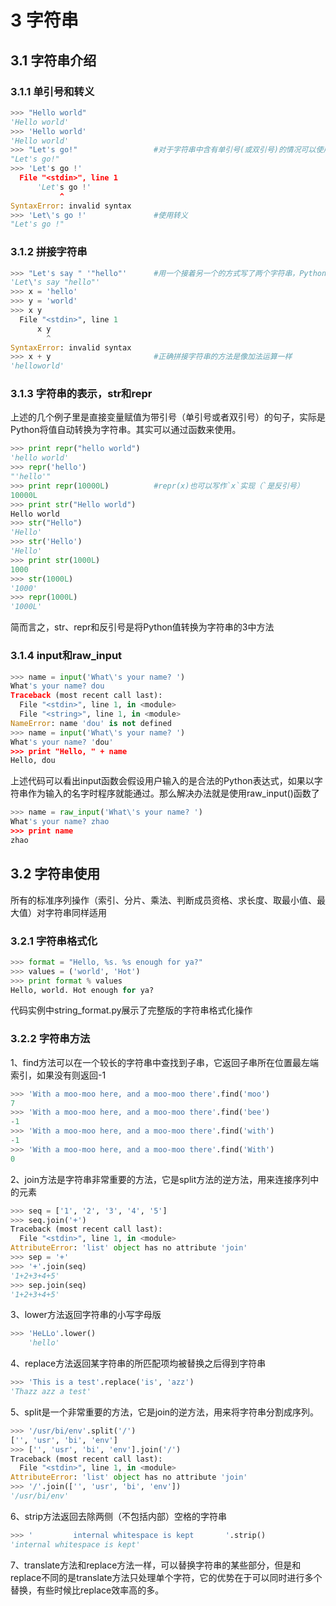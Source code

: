 # 3 字符串

## 3.1 字符串介绍
### 3.1.1 单引号和转义
```Python
>>> "Hello world"
'Hello world'
>>> 'Hello world'
'Hello world'
>>> "Let's go!"                 #对于字符串中含有单引号(或双引号)的情况可以使用双引号(或单引号)包裹或者使用转义
"Let's go!"
>>> 'Let's go !'
  File "<stdin>", line 1
      'Let's go !'
           ^
SyntaxError: invalid syntax
>>> 'Let\'s go !'               #使用转义
"Let's go !"
```

### 3.1.2 拼接字符串
```Python
>>> "Let's say " '"hello"'      #用一个接着另一个的方式写了两个字符串，Python就会自动拼接它们
'Let\'s say "hello"'
>>> x = 'hello'
>>> y = 'world'
>>> x y
  File "<stdin>", line 1
      x y
        ^
SyntaxError: invalid syntax
>>> x + y                       #正确拼接字符串的方法是像加法运算一样
'helloworld'
```

### 3.1.3 字符串的表示，str和repr
上述的几个例子里是直接变量赋值为带引号（单引号或者双引号）的句子，实际是Python将值自动转换为字符串。其实可以通过函数来使用。

```Python
>>> print repr("hello world")
'hello world'
>>> repr('hello')
"'hello'"
>>> print repr(10000L)          #repr(x)也可以写作`x`实现（`是反引号）
10000L
>>> print str("Hello world")
Hello world
>>> str("Hello")
'Hello'
>>> str('Hello')
'Hello'
>>> print str(1000L)
1000
>>> str(1000L)
'1000'
>>> repr(1000L)
'1000L'
```
简而言之，str、repr和反引号是将Python值转换为字符串的3中方法

### 3.1.4 input和raw_input
```Python
>>> name = input('What\'s your name? ')
What's your name? dou
Traceback (most recent call last):
  File "<stdin>", line 1, in <module>
  File "<string>", line 1, in <module>
NameError: name 'dou' is not defined
>>> name = input('What\'s your name? ')
What's your name? 'dou'
>>> print "Hello, " + name
Hello, dou
```
上述代码可以看出input函数会假设用户输入的是合法的Python表达式，如果以字符串作为输入的名字时程序就能通过。那么解决办法就是使用raw_input()函数了
```Python
>>> name = raw_input('What\'s your name? ')
What's your name? zhao
>>> print name
zhao
```

## 3.2 字符串使用
所有的标准序列操作（索引、分片、乘法、判断成员资格、求长度、取最小值、最大值）对字符串同样适用
### 3.2.1 字符串格式化
```Python
>>> format = "Hello, %s. %s enough for ya?"
>>> values = ('world', 'Hot')
>>> print format % values
Hello, world. Hot enough for ya?
```
代码实例中string_format.py展示了完整版的字符串格式化操作

### 3.2.2 字符串方法
1、find方法可以在一个较长的字符串中查找到子串，它返回子串所在位置最左端索引，如果没有则返回-1
```Python
>>> 'With a moo-moo here, and a moo-moo there'.find('moo')
7
>>> 'With a moo-moo here, and a moo-moo there'.find('bee')
-1
>>> 'With a moo-moo here, and a moo-moo there'.find('with')
-1
>>> 'With a moo-moo here, and a moo-moo there'.find('With')
0
```
2、join方法是字符串非常重要的方法，它是split方法的逆方法，用来连接序列中的元素
```Python
>>> seq = ['1', '2', '3', '4', '5']
>>> seq.join('+')
Traceback (most recent call last):
  File "<stdin>", line 1, in <module>
AttributeError: 'list' object has no attribute 'join'
>>> sep = '+'
>>> '+'.join(seq)
'1+2+3+4+5'
>>> sep.join(seq)
'1+2+3+4+5'
```
3、lower方法返回字符串的小写字母版
```Python
>>> 'HeLLo'.lower()
    'hello'
```

4、replace方法返回某字符串的所匹配项均被替换之后得到字符串
```Python
>>> 'This is a test'.replace('is', 'azz')
'Thazz azz a test'
```

5、split是一个非常重要的方法，它是join的逆方法，用来将字符串分割成序列。
```Python
>>> '/usr/bi/env'.split('/')
['', 'usr', 'bi', 'env']
>>> ['', 'usr', 'bi', 'env'].join('/')
Traceback (most recent call last):
  File "<stdin>", line 1, in <module>
AttributeError: 'list' object has no attribute 'join'
>>> '/'.join(['', 'usr', 'bi', 'env'])
'/usr/bi/env'
```

6、strip方法返回去除两侧（不包括内部）空格的字符串
```Python
>>> '         internal whitespace is kept       '.strip()
'internal whitespace is kept'
```

7、translate方法和replace方法一样，可以替换字符串的某些部分，但是和replace不同的是translate方法只处理单个字符，它的优势在于可以同时进行多个替换，有些时候比replace效率高的多。
